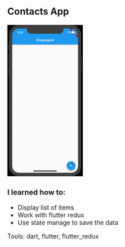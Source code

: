 ## Contacts App

![Shopping Cart App](preview.gif)

### I learned how to:

- Display list of items
- Work with flutter redux
- Use state manage to save the data

Tools: dart, flutter, flutter_redux
